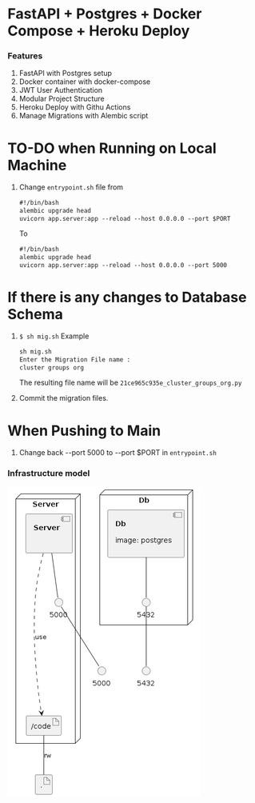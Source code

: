 # FastAPI + Postgres + Docker Compose + Heroku Deploy


### Features
1. FastAPI with Postgres setup
2. Docker container with docker-compose
3. JWT User Authentication
4. Modular Project Structure
5. Heroku Deploy with Githu Actions
6. Manage Migrations with Alembic script

# TO-DO when Running on Local Machine
1. Change `entrypoint.sh` file from
    ```
   #!/bin/bash
    alembic upgrade head
    uvicorn app.server:app --reload --host 0.0.0.0 --port $PORT
    ```
    To
    
    ```
    #!/bin/bash
    alembic upgrade head
    uvicorn app.server:app --reload --host 0.0.0.0 --port 5000
    ```

# If there is any changes to Database Schema
1. `$ sh mig.sh`
   Example 
   ```
   sh mig.sh
   Enter the Migration File name : 
   cluster groups org
   ```
   The resulting file name will be
   `21ce965c935e_cluster_groups_org.py`

2. Commit the migration files.

# When Pushing to Main
1. Change back --port 5000 to --port $PORT in `entrypoint.sh`
 



### Infrastructure model

![Infrastructure model](.infragenie/infrastructure_model.png)